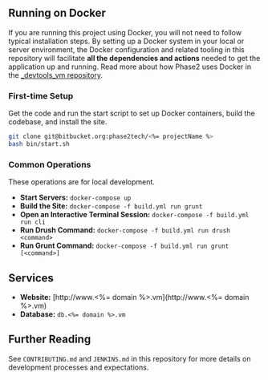 ## Running on Docker

If you are running this project using Docker, you will not need to follow typical installation steps. By setting up a Docker system in your local or server environment, the Docker configuration and related tooling in this repository will facilitate **all the dependencies and actions** needed to get the application up and running. Read more about how Phase2 uses Docker in the [_devtools_vm repository](https://bitbucket.org/phase2tech/_devtools_vm).

### First-time Setup

Get the code and run the start script to set up Docker containers, build the codebase, and install the site.

```bash
git clone git@bitbucket.org:phase2tech/<%= projectName %>
bash bin/start.sh
```

### Common Operations

These operations are for local development.

* **Start Servers:** `docker-compose up`
* **Build the Site:** `docker-compose -f build.yml run grunt`
* **Open an Interactive Terminal Session:** `docker-compose -f build.yml run cli`
* **Run Drush Command:** `docker-compose -f build.yml run drush <command>`
* **Run Grunt Command:** `docker-compose -f build.yml run grunt [<command>]`

## Services

* **Website:** [http://www.<%= domain %>.vm](http://www.<%= domain %>.vm)
* **Database:** `db.<%= domain %>.vm`

## Further Reading

See `CONTRIBUTING.md` and `JENKINS.md` in this repository for more details on development processes and expectations.
